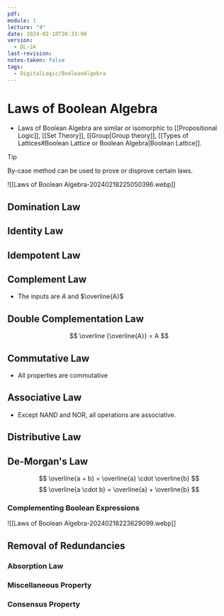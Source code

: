 ```yaml
---
pdf: 
module: 1
lecture: "4"
date: 2024-02-18T20:33:00
version:
  - DL-24
last-revision: 
notes-taken: false
tags:
  - DigitalLogic/BooleanAlgebra
---
```

# Laws of Boolean Algebra
- Laws of Boolean Algebra are similar or isomorphic to [[Propositional Logic]], [[Set Theory]], [[Group|Group theory]], [[Types of Lattices#Boolean Lattice or Boolean Algebra|Boolean Lattice]].
> [!tip] 
> By-case method can be used to prove or disprove certain laws.

![[Laws of Boolean Algebra-20240218225050396.webp]]

## Domination Law

## Identity Law

## Idempotent Law

## Complement Law
- The inputs are $A$ and $\overline{A}$

## Double Complementation Law
$$
\overline {\overline{A}} = A
$$
## Commutative Law
- All properties are commutative

## Associative Law
- Except NAND and NOR, all operations are associative.


## Distributive Law

## De-Morgan's Law
$$
\overline{a + b} = \overline{a} \cdot \overline{b}
$$
$$
\overline{a \cdot b} = \overline{a} + \overline{b}
$$
### Complementing Boolean Expressions

![[Laws of Boolean Algebra-20240218223629099.webp]]

## Removal of Redundancies
### Absorption Law

### Miscellaneous Property

### Consensus Property

